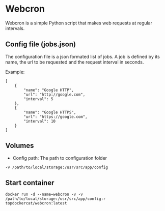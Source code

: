 # Webcron
Webcron is a simple Python script that makes web requests at regular intervals.


## Config file (jobs.json)
The configuration file is a json formated list of jobs. A job is defined by its name, the url to be requested and the request interval in seconds.

Example:
```
[
    {
        "name": "Google HTTP",
        "url": "http://google.com",
        "interval": 5
    },
    {
        "name": "Google HTTPS",
        "url": "https://google.com",
        "interval": 10
    }
]
```

## Volumes
* Config path: The path to configuration folder

```
-v /path/to/local/storage:/usr/src/app/config
```

## Start container
```
docker run -d --name=webcron -v -v /path/to/local/storage:/usr/src/app/config:r topdockercat/webcron:latest
```
